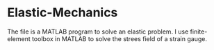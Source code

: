 # Elastic-Mechanics
The file is a MATLAB program to solve an elastic problem. I use finite-element toolbox in MATLAB to solve the strees field of a strain gauge.

